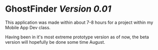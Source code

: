 # GhostFinder *Version 0.01*



This application was made within about 7-8 hours for a project within my Mobile App Dev class.

Having been in it's most extreme prototype version as of now, the beta version will hopefully be done some time August.


